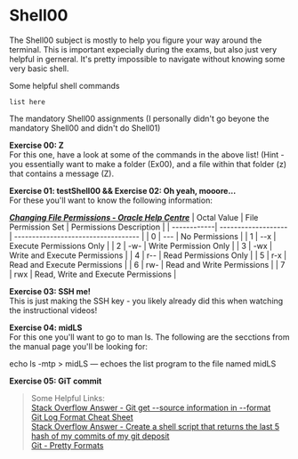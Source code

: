 # Shell00
The Shell00 subject is mostly to help you figure your way around the terminal. This is important expecially during the exams, but also just very helpful in gerneral. It's pretty impossible to navigate without knowing some very basic shell.

Some helpful shell commands
```
list here
```


The mandatory Shell00 assignments (I personally didn't go beyone the mandatory Shell00 and didn't do Shell01)

**Exercise 00: Z**<br />
For this one, have a look at some of the commands in the above list! (Hint - you essentially want to make a folder (Ex00), and a file within that folder (z) that contains a message (Z).

**Exercise 01: testShell00 && Exercise 02: Oh yeah, mooore...**<br />
For these you'll want to know the following information:<br />

[***Changing File Permissions - Oracle Help Centre***](https://docs.oracle.com/cd/E19504-01/802-5750/6i9g464pv/index.html)
| Octal Value | File Permission Set | Permissions Description             |
| ------------| ------------------- | ----------------------------------- |
|      0      |         ---         | No Permissions                      |
|      1      |         --x         | Execute Permissions Only            |
|      2      |         -w-         | Write Permission Only               |
|      3      |         -wx         | Write and Execute Permissions       |
|      4      |         r--         | Read Permissions Only               |
|      5      |         r-x         | Read and Execute Permissions        |
|      6      |         rw-         | Read and Write Permissions          |
|      7      |         rwx         | Read, Write and Execute Permissions |


**Exercise 03: SSH me!**<br />
This is just making the SSH key - you likely already did this when watching the instructional videos!

**Exercise 04: midLS**<br />
For this one you'll want to go to man ls. The following are the secctions from the manual page you'll be looking for:

echo ls -mtp > midLS — echoes the list program to the file named midLS 


**Exercise 05: GiT commit**<br />
> Some Helpful Links:<br />
> [Stack Overflow Answer - Git get --source information in --format](https://stackoverflow.com/questions/12712775/git-get-source-information-in-format)<br />
> [Git Log Format Cheat Sheet](https://dev.to/hoanganhlam/git-log-format-string-cheat-sheet-328d)<br />
> [Stack Overflow Answer - Create a shell script that returns the last 5 hash of my commits of my git deposit](https://stackoverflow.com/questions/56840491/create-a-shell-script-that-returns-the-last-5-hash-of-my-commits-of-my-git-depos)<br />
> [Git - Pretty Formats](https://git-scm.com/docs/pretty-formats/2.24.0)<br />
